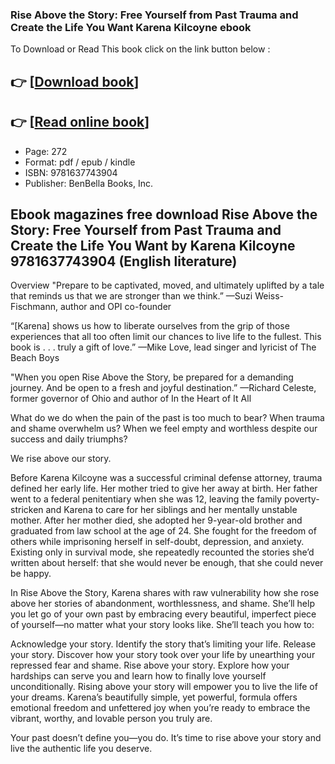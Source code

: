 ### Rise Above the Story: Free Yourself from Past Trauma and Create the Life You Want Karena Kilcoyne ebook

To Download or Read This book click on the link button below :

## 👉  [**[Download book](http://ebooksharez.info/download.php?group=book&from=github.com&id=697068&lnk=1081 "Download book")**]

## 👉  [**[Read online book](http://ebooksharez.info/download.php?group=book&from=github.com&id=697068&lnk=1081 "Read online book")**]


* Page: 272
* Format: pdf / epub / kindle
* ISBN: 9781637743904
* Publisher: BenBella Books, Inc.



## Ebook magazines free download Rise Above the Story: Free Yourself from Past Trauma and Create the Life You Want by Karena Kilcoyne 9781637743904  (English literature)


Overview
&quot;Prepare to be captivated, moved, and ultimately uplifted by a tale that reminds us that we are stronger than we think.”
 —Suzi Weiss-Fischmann, author and OPI co-founder
 
 “[Karena] shows us how to liberate ourselves from the grip of those experiences that all too often limit our chances to live life to the fullest. This book is . . . truly a gift of love.”
 —Mike Love, lead singer and lyricist of The Beach Boys
 
 &quot;When you open Rise Above the Story, be prepared for a demanding journey. And be open to a fresh and joyful destination.”
 —Richard Celeste, former governor of Ohio and author of In the Heart of It All
 
 
 
 What do we do when the pain of the past is too much to bear? When trauma and shame overwhelm us? When we feel empty and worthless despite our success and daily triumphs?
 
 We rise above our story.
 
 Before Karena Kilcoyne was a successful criminal defense attorney, trauma defined her early life. Her mother tried to give her away at birth. Her father went to a federal penitentiary when she was 12, leaving the family poverty-stricken and Karena to care for her siblings and her mentally unstable mother. After her mother died, she adopted her 9-year-old brother and graduated from law school at the age of 24. She fought for the freedom of others while imprisoning herself in self-doubt, depression, and anxiety. Existing only in survival mode, she repeatedly recounted the stories she’d written about herself: that she would never be enough, that she could never be happy.
 
 In Rise Above the Story, Karena shares with raw vulnerability how she rose above her stories of abandonment, worthlessness, and shame. She’ll help you let go of your own past by embracing every beautiful, imperfect piece of yourself—no matter what your story looks like. She’ll teach you how to:
 
 Acknowledge your story. Identify the story that’s limiting your life. Release your story. Discover how your story took over your life by unearthing your repressed fear and shame. Rise above your story. Explore how your hardships can serve you and learn how to finally love yourself unconditionally. 
 Rising above your story will empower you to live the life of your dreams. Karena’s beautifully simple, yet powerful, formula offers emotional freedom and unfettered joy when you’re ready to embrace the vibrant, worthy, and lovable person you truly are.
 
 Your past doesn’t define you—you do. It’s time to rise above your story and live the authentic life you deserve.



